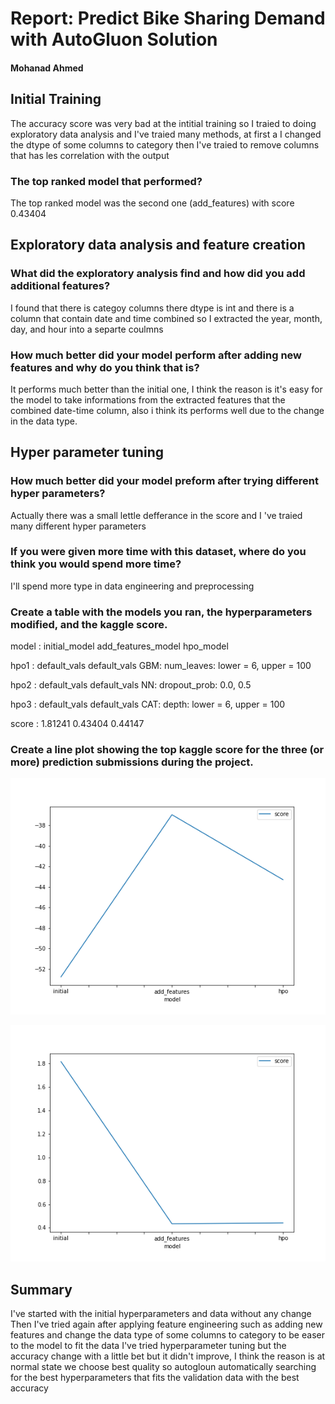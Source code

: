 # Report: Predict Bike Sharing Demand with AutoGluon Solution
#### Mohanad Ahmed

## Initial Training

The accuracy score was very bad at the intitial training so I traied to doing exploratory data analysis and I've traied many methods, at first a I changed the dtype of some columns to category then I've traied to remove columns that has les correlation with the output

### The top ranked model that performed?
The top ranked model was the second one (add_features) with score 0.43404

## Exploratory data analysis and feature creation
### What did the exploratory analysis find and how did you add additional features?
I found that there is categoy columns there dtype is int and there is a column that contain date and time combined so I extracted the year, month, day, and hour into a separte coulmns

### How much better did your model perform after adding new features and why do you think that is?
It performs much better than the initial one, I think the reason is it's easy for the model to take informations from the extracted features that the combined date-time column, also i think its performs well due to the change in the data type.


## Hyper parameter tuning
### How much better did your model preform after trying different hyper parameters?
Actually there was a small lettle defferance in the score and I 've traied many different hyper parameters

### If you were given more time with this dataset, where do you think you would spend more time?
I'll spend more type in data engineering and preprocessing 

### Create a table with the models you ran, the hyperparameters modified, and the kaggle score.
  model : initial_model      add_features_model    hpo_model
  
  hpo1  : default_vals           default_vals      GBM: num_leaves: lower = 6, upper = 100
  
  hpo2  : default_vals           default_vals      NN: dropout_prob: 0.0, 0.5
  
  hpo3  : default_vals           default_vals      CAT: depth: lower = 6, upper = 100
  
  score :   1.81241                0.43404           0.44147


### Create a line plot showing the top kaggle score for the three (or more) prediction submissions during the project.

![model_train_score.png](model_train_score.png)

![model_test_score.png](model_test_score.png)

## Summary

I've started with the initial hyperparameters and data without any change 
Then I've tried again after applying feature engineering such as adding new features and change the data type of some columns to category to be easer to the model to fit the data
I've tried hyperparameter tuning but the accuracy change with a little bet but it didn't improve, I think the reason is at normal state we choose best quality so autogloun automatically searching for the best hyperparameters that fits the validation data with the best accuracy